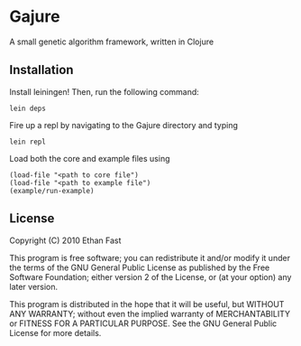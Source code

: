 # Gajure

A small genetic algorithm framework, written in Clojure

## Installation

Install leiningen! Then, run the following command:

    lein deps

Fire up a repl by navigating to the Gajure directory and typing

    lein repl

Load both the core and example files using

    (load-file "<path to core file")
    (load-file "<path to example file")
    (example/run-example)

## License

Copyright (C) 2010 Ethan Fast

This program is free software; you can redistribute it and/or modify it under the terms of the GNU General Public License as published by the Free Software Foundation; either version 2 of the License, or (at your option) any later version.

This program is distributed in the hope that it will be useful, but WITHOUT ANY WARRANTY; without even the implied warranty of MERCHANTABILITY or FITNESS FOR A PARTICULAR PURPOSE. See the GNU General Public License for more details.
